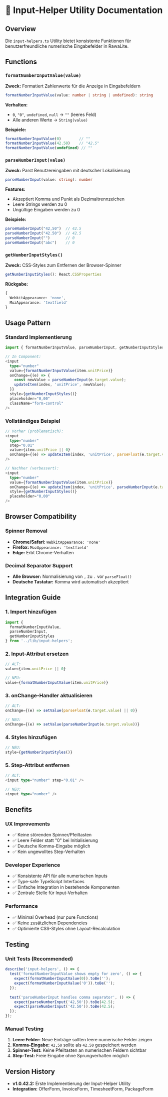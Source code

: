 # 🎯 Input-Helper Utility Documentation

## Overview
Die `input-helpers.ts` Utility bietet konsistente Funktionen für benutzerfreundliche numerische Eingabefelder in RawaLite.

## Functions

### `formatNumberInputValue(value)`
**Zweck:** Formatiert Zahlenwerte für die Anzeige in Eingabefeldern
```typescript
formatNumberInputValue(value: number | string | undefined): string
```

**Verhalten:**
- `0`, `"0"`, `undefined`, `null` → `""` (leeres Feld)
- Alle anderen Werte → `String(value)`

**Beispiele:**
```typescript
formatNumberInputValue(0)        // ""
formatNumberInputValue(42.50)    // "42.5"
formatNumberInputValue(undefined) // ""
```

### `parseNumberInput(value)`
**Zweck:** Parst Benutzereingaben mit deutscher Lokalisierung
```typescript
parseNumberInput(value: string): number
```

**Features:**
- Akzeptiert Komma und Punkt als Dezimaltrennzeichen
- Leere Strings werden zu 0
- Ungültige Eingaben werden zu 0

**Beispiele:**
```typescript
parseNumberInput("42,50")  // 42.5
parseNumberInput("42.50")  // 42.5
parseNumberInput("")       // 0
parseNumberInput("abc")    // 0
```

### `getNumberInputStyles()`
**Zweck:** CSS-Styles zum Entfernen der Browser-Spinner
```typescript
getNumberInputStyles(): React.CSSProperties
```

**Rückgabe:**
```typescript
{
  WebkitAppearance: 'none',
  MozAppearance: 'textfield'
}
```

## Usage Pattern

### Standard Implementierung
```typescript
import { formatNumberInputValue, parseNumberInput, getNumberInputStyles } from '../lib/input-helpers';

// In Component:
<input
  type="number"
  value={formatNumberInputValue(item.unitPrice)}
  onChange={(e) => {
    const newValue = parseNumberInput(e.target.value);
    updateItem(index, 'unitPrice', newValue);
  }}
  style={getNumberInputStyles()}
  placeholder="0,00"
  className="form-control"
/>
```

### Vollständiges Beispiel
```typescript
// Vorher (problematisch):
<input
  type="number"
  step="0.01"
  value={item.unitPrice || 0}
  onChange={(e) => updateItem(index, 'unitPrice', parseFloat(e.target.value) || 0)}
/>

// Nachher (verbessert):
<input
  type="number"
  value={formatNumberInputValue(item.unitPrice)}
  onChange={(e) => updateItem(index, 'unitPrice', parseNumberInput(e.target.value))}
  style={getNumberInputStyles()}
  placeholder="0,00"
/>
```

## Browser Compatibility

### Spinner Removal
- **Chrome/Safari:** `WebkitAppearance: 'none'`
- **Firefox:** `MozAppearance: 'textfield'`
- **Edge:** Erbt Chrome-Verhalten

### Decimal Separator Support
- **Alle Browser:** Normalisierung von `,` zu `.` vor `parseFloat()`
- **Deutsche Tastatur:** Komma wird automatisch akzeptiert

## Integration Guide

### 1. Import hinzufügen
```typescript
import { 
  formatNumberInputValue, 
  parseNumberInput, 
  getNumberInputStyles 
} from '../lib/input-helpers';
```

### 2. Input-Attribut ersetzen
```typescript
// ALT:
value={item.unitPrice || 0}

// NEU:
value={formatNumberInputValue(item.unitPrice)}
```

### 3. onChange-Handler aktualisieren
```typescript
// ALT:
onChange={(e) => setValue(parseFloat(e.target.value) || 0)}

// NEU:
onChange={(e) => setValue(parseNumberInput(e.target.value))}
```

### 4. Styles hinzufügen
```typescript
// NEU:
style={getNumberInputStyles()}
```

### 5. Step-Attribut entfernen
```typescript
// ALT:
<input type="number" step="0.01" />

// NEU:
<input type="number" />
```

## Benefits

### UX Improvements
- ✅ Keine störenden Spinner/Pfeiltasten
- ✅ Leere Felder statt "0" bei Initialisierung
- ✅ Deutsche Komma-Eingabe möglich
- ✅ Kein ungewolltes Step-Verhalten

### Developer Experience
- ✅ Konsistente API für alle numerischen Inputs
- ✅ Type-safe TypeScript Interfaces
- ✅ Einfache Integration in bestehende Komponenten
- ✅ Zentrale Stelle für Input-Verhalten

### Performance
- ✅ Minimal Overhead (nur pure Functions)
- ✅ Keine zusätzlichen Dependencies
- ✅ Optimierte CSS-Styles ohne Layout-Recalculation

## Testing

### Unit Tests (Recommended)
```typescript
describe('input-helpers', () => {
  test('formatNumberInputValue shows empty for zero', () => {
    expect(formatNumberInputValue(0)).toBe('');
    expect(formatNumberInputValue('0')).toBe('');
  });
  
  test('parseNumberInput handles comma separator', () => {
    expect(parseNumberInput('42,50')).toBe(42.5);
    expect(parseNumberInput('42.50')).toBe(42.5);
  });
});
```

### Manual Testing
1. **Leere Felder:** Neue Einträge sollten leere numerische Felder zeigen
2. **Komma-Eingabe:** `42,50` sollte als `42.50` gespeichert werden
3. **Spinner-Test:** Keine Pfeiltasten an numerischen Feldern sichtbar
4. **Step-Test:** Freie Eingabe ohne Sprungverhalten möglich

## Version History
- **v1.0.42.2:** Erste Implementierung der Input-Helper Utility
- **Integration:** OfferForm, InvoiceForm, TimesheetForm, PackageForm